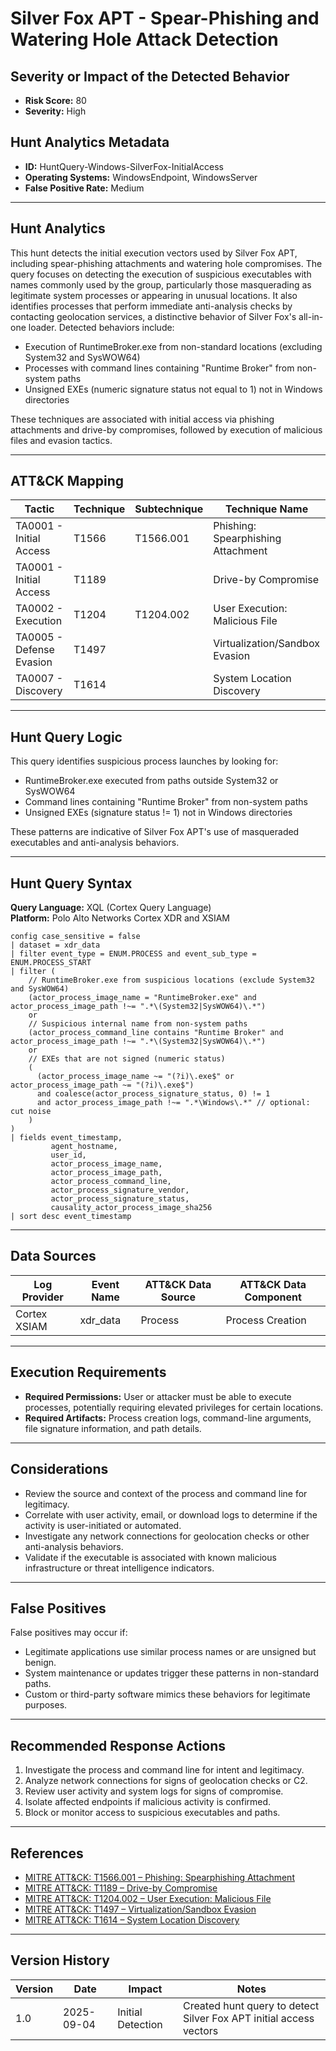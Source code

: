 # Silver Fox APT - Spear-Phishing and Watering Hole Attack Detection

## Severity or Impact of the Detected Behavior
- **Risk Score:** 80
- **Severity:** High

## Hunt Analytics Metadata

- **ID:** HuntQuery-Windows-SilverFox-InitialAccess
- **Operating Systems:** WindowsEndpoint, WindowsServer
- **False Positive Rate:** Medium

---

## Hunt Analytics

This hunt detects the initial execution vectors used by Silver Fox APT, including spear-phishing attachments and watering hole compromises. The query focuses on detecting the execution of suspicious executables with names commonly used by the group, particularly those masquerading as legitimate system processes or appearing in unusual locations. It also identifies processes that perform immediate anti-analysis checks by contacting geolocation services, a distinctive behavior of Silver Fox's all-in-one loader. Detected behaviors include:

- Execution of RuntimeBroker.exe from non-standard locations (excluding System32 and SysWOW64)
- Processes with command lines containing "Runtime Broker" from non-system paths
- Unsigned EXEs (numeric signature status not equal to 1) not in Windows directories

These techniques are associated with initial access via phishing attachments and drive-by compromises, followed by execution of malicious files and evasion tactics.

---

## ATT&CK Mapping

| Tactic                        | Technique   | Subtechnique | Technique Name                                 |
|------------------------------|-------------|--------------|-----------------------------------------------|
| TA0001 - Initial Access      | T1566       | T1566.001    | Phishing: Spearphishing Attachment            |
| TA0001 - Initial Access      | T1189       |              | Drive-by Compromise                           |
| TA0002 - Execution           | T1204       | T1204.002    | User Execution: Malicious File                |
| TA0005 - Defense Evasion     | T1497       |              | Virtualization/Sandbox Evasion                |
| TA0007 - Discovery           | T1614       |              | System Location Discovery                     |

---

## Hunt Query Logic

This query identifies suspicious process launches by looking for:

- RuntimeBroker.exe executed from paths outside System32 or SysWOW64
- Command lines containing "Runtime Broker" from non-system paths
- Unsigned EXEs (signature status != 1) not in Windows directories

These patterns are indicative of Silver Fox APT's use of masqueraded executables and anti-analysis behaviors.

---

## Hunt Query Syntax

**Query Language:** XQL (Cortex Query Language)  
**Platform:** Polo Alto Networks Cortex XDR and XSIAM

```xql
config case_sensitive = false  
| dataset = xdr_data  
| filter event_type = ENUM.PROCESS and event_sub_type = ENUM.PROCESS_START  
| filter (  
    // RuntimeBroker.exe from suspicious locations (exclude System32 and SysWOW64)  
    (actor_process_image_name = "RuntimeBroker.exe" and actor_process_image_path !~= ".*\(System32|SysWOW64)\.*")  
    or   
    // Suspicious internal name from non-system paths  
    (actor_process_command_line contains "Runtime Broker" and actor_process_image_path !~= ".*\(System32|SysWOW64)\.*")  
    or   
    // EXEs that are not signed (numeric status)  
    (  
      (actor_process_image_name ~= "(?i)\.exe$" or actor_process_image_path ~= "(?i)\.exe$")  
      and coalesce(actor_process_signature_status, 0) != 1  
      and actor_process_image_path !~= ".*\Windows\.*" // optional: cut noise  
    )  
)  
| fields event_timestamp,  
         agent_hostname,  
         user_id,  
         actor_process_image_name,  
         actor_process_image_path,  
         actor_process_command_line,  
         actor_process_signature_vendor,  
         actor_process_signature_status,  
         causality_actor_process_image_sha256  
| sort desc event_timestamp 
```

---

## Data Sources

| Log Provider | Event Name       | ATT&CK Data Source  | ATT&CK Data Component  |
|--------------|------------------|---------------------|------------------------|
| Cortex XSIAM|    xdr_data       | Process             | Process Creation       |

---

## Execution Requirements

- **Required Permissions:** User or attacker must be able to execute processes, potentially requiring elevated privileges for certain locations.
- **Required Artifacts:** Process creation logs, command-line arguments, file signature information, and path details.

---

## Considerations

- Review the source and context of the process and command line for legitimacy.
- Correlate with user activity, email, or download logs to determine if the activity is user-initiated or automated.
- Investigate any network connections for geolocation checks or other anti-analysis behaviors.
- Validate if the executable is associated with known malicious infrastructure or threat intelligence indicators.

---

## False Positives

False positives may occur if:

- Legitimate applications use similar process names or are unsigned but benign.
- System maintenance or updates trigger these patterns in non-standard paths.
- Custom or third-party software mimics these behaviors for legitimate purposes.

---

## Recommended Response Actions

1. Investigate the process and command line for intent and legitimacy.
2. Analyze network connections for signs of geolocation checks or C2.
3. Review user activity and system logs for signs of compromise.
4. Isolate affected endpoints if malicious activity is confirmed.
5. Block or monitor access to suspicious executables and paths.

---

## References

- [MITRE ATT&CK: T1566.001 – Phishing: Spearphishing Attachment](https://attack.mitre.org/techniques/T1566/001/)
- [MITRE ATT&CK: T1189 – Drive-by Compromise](https://attack.mitre.org/techniques/T1189/)
- [MITRE ATT&CK: T1204.002 – User Execution: Malicious File](https://attack.mitre.org/techniques/T1204/002/)
- [MITRE ATT&CK: T1497 – Virtualization/Sandbox Evasion](https://attack.mitre.org/techniques/T1497/)
- [MITRE ATT&CK: T1614 – System Location Discovery](https://attack.mitre.org/techniques/T1614/)

---

## Version History

| Version | Date       | Impact            | Notes                                                                                      |
|---------|------------|-------------------|--------------------------------------------------------------------------------------------|
| 1.0     | 2025-09-04 | Initial Detection | Created hunt query to detect Silver Fox APT initial access vectors                        |
